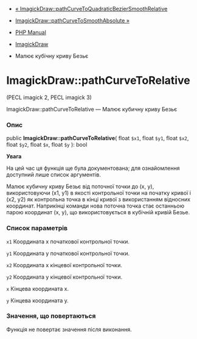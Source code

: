 - [«
ImagickDraw::pathCurveToQuadraticBezierSmoothRelative](imagickdraw.pathcurvetoquadraticbeziersmoothrelative.md)
- [ImagickDraw::pathCurveToSmoothAbsolute
»](imagickdraw.pathcurvetosmoothabsolute.md)

- [PHP Manual](index.md)
- [ImagickDraw](class.imagickdraw.md)
- Малює кубічну криву Безьє

# ImagickDraw::pathCurveToRelative

(PECL imagick 2, PECL imagick 3)

ImagickDraw::pathCurveToRelative — Малює кубичну криву Безьє

### Опис

public **ImagickDraw::pathCurveToRelative**(
float `$x1`,
float `$y1`,
float `$x2`,
float `$y2`,
float `$x`,
float `$y`
): bool

**Увага**

На цей час ця функція ще була документована; для
ознайомлення доступний лише список аргументів.

Малює кубичну криву Безьє від поточної точки до (x, y), використовуючи
(x1, y1) в якості контрольної точки на початку кривої і (x2, y2)
як контрольна точка в кінці кривої з використанням відносних
координат. Наприкінці команди нова поточна точка стає останньою
парою координат (x, y), що використовується в кубічній кривій Безье.

### Список параметрів

`x1`
Координата x початкової контрольної точки.

`y1`
Координата y початкової контрольної точки.

`x2`
Координата x кінцевої контрольної точки.

`y2`
Координата y кінцевої контрольної точки.

`x`
Кінцева координата x.

`y`
Кінцева координата y.

### Значення, що повертаються

Функція не повертає значення після виконання.
